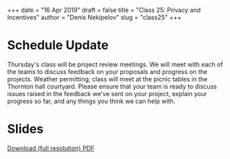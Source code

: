 +++
date = "16 Apr 2019"
draft = false
title = "Class 25: Privacy and Incentives"
author = "Denis Nekipelov"
slug = "class25"
+++

# Schedule Update

Thursday's class will be project review meetings. We will meet with
each of the teams to discuss feedback on your proposals and progress
on the projects. Weather permitting, class will meet at the picnic
tables in the Thornton hall courtyard. Please ensure that your team is
ready to discuss issues raised in the feedback we've sent on your
project, explain your progress so far, and any things you think we can
help with.

# Slides

[Download (full resolution) PDF](/docs/class25.pdf)
